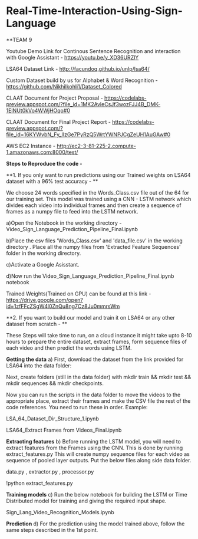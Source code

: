 # Real-Time-Interaction-Using-Sign-Language

**TEAM 9 


Youtube Demo Link for Continous Sentence Recognition and interaction with Google Assistant - 
https://youtu.be/y_XD36URZlY

LSA64 Dataset Link -
http://facundoq.github.io/unlp/lsa64/

Custom Dataset build by us for Alphabet & Word Recognition -
https://github.com/Nikhilkohli1/Dataset_Colored

CLAAT Document for Project Proposal - 
https://codelabs-preview.appspot.com/?file_id=1MK2AvleCsJf3wozFJJ4B_DMK-1EINUt0kVo4WWjHOqo#0

CLAAT Document for Final Project Report -
https://codelabs-preview.appspot.com/?file_id=16KYWvbN_Fy_lIzGe7PyRzQ5WrtYWNPJCgZeUH1AuGAw#0

AWS EC2 Instance - 
http://ec2-3-81-225-2.compute-1.amazonaws.com:8000/test/



**Steps to Reproduce the code -**

**1. If you only want to run predictions using our Trained weights on LSA64 dataset with a 96% test accuracy - **

We choose 24 words specified in the Words_Class.csv file out of the 64 for our training set. This model was trained using a CNN - LSTM network
which divides each video into individual frames and then create a sequence of frames as a numpy file to feed into the LSTM network. 

a)Open the Notebook in the working directory - 
 Video_Sign_Language_Prediction_Pipeline_Final.ipynb

b)Place the csv files 'Words_Class.csv' and 'data_file.csv' in the working directory . 
 Place all the numpy files from 'Extracted Feature Sequences' folder in the working directory.

c)Activate a Google Asisstant.

d)Now run the Video_Sign_Language_Prediction_Pipeline_Final.ipynb notebook 

Trained Weights(Trained on GPU) can be found at this link - https://drive.google.com/open?id=1zfFFcZSgW4l0ZnQu8ng7Cz8Ju0mmrsWm



**2. If you want to build our model and train it on LSA64 or any other dataset from scratch - **

These Steps will take time to run, on a cloud instance it might take upto 8-10 hours to prepare the entire dataset, extract frames,
form sequence files of each video and then predict the words using LSTM. 

**Getting the data**
a)  First, download the dataset from the link provided for LSA64 into the data folder:

Next, create folders (still in the data folder) with mkdir train && mkdir test && mkdir sequences && mkdir checkpoints.

Now you can run the scripts in the data folder to move the videos to the appropriate place, extract their frames and make the CSV file the rest of the code references. You need to run these in order. Example:

LSA_64_Dataset_Dir_Structure_1.ipynb

LSA64_Extract Frames from Videos_Final.ipynb

 
**Extracting features**
b) Before running the LSTM model, you will need to extract features from the Frames using the CNN. This is done by running extract_features.py
This will create numpy sequence files for each video as sequence of pooled layer outputs. 
Put the below files along side data folder. 

data.py , extractor.py , processor.py 


!python extract_features.py


**Training models**
c) Run the below notebook for building the LSTM or Time Distributed model for training and giving the required input shape.

Sign_Lang_Video_Recognition_Models.ipynb 

**Prediction**
d) For the prediction using the model trained above, follow the same steps described in the 1st point. 
